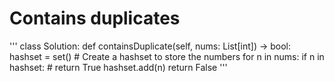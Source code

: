 # Contains duplicates

'''
class Solution:
    def containsDuplicate(self, nums: List[int]) -> bool:
        hashset = set() # Create a hashset to store the numbers
        for n in nums:
            if n in hashset: # 
                return True
            hashset.add(n)
        return False
'''
